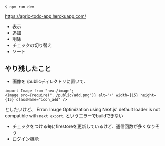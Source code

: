 ```
$ npm run dev
```
https://apric-todo-app.herokuapp.com/

- 表示
- 追加
- 削除
- チェックの切り替え
- ソート

## やり残したこと
- 画像を /publicディレクトリに置いて、
```
import Image from "next/image";
<Image src={require("../public/add.png")} alt="+" width={15} height={15} className="icon_add" />
```
としたいけど、
Error: Image Optimization using Next.js' default loader is not compatible with `next export`. というエラーでbuildできない
- チェックをつける毎にfirestoreを更新しているけど、通信回数が多くなりそう
- ログイン機能

